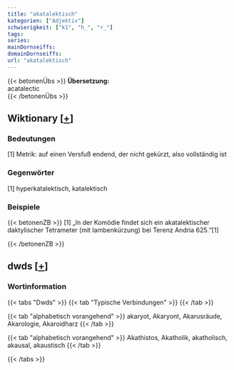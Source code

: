 ```yaml
---
title: "akatalektisch"
kategorien: ["Adjektiv"]
schwierigkeit: ["k1", "h_", "r_"]
tags:
series:
mainDornseiffs:
domainDornseiffs:
url: "akatalektisch"
---
```


{{< betonenÜbs >}}
**Übersetzung:**  
acatalectic  
{{< /betonenÜbs >}}

## Wiktionary [[+](https://de.wiktionary.org/wiki/akatalektisch)]

### Bedeutungen
[1] Metrik: auf einen Versfuß endend, der nicht gekürzt, also vollständig ist  

### Gegenwörter
[1] hyperkatalektisch, katalektisch  

### Beispiele
{{< betonenZB >}}
[1] „In der Komödie findet sich ein akatalektischer daktylischer Tetrameter (mit Iambenkürzung) bei Terenz Andria 625.“[1]  

{{< /betonenZB >}}


## dwds [[+](https://www.dwds.de/wb/akatalektisch)]

### Wortinformation
{{< tabs "Dwds" >}}
{{< tab "Typische Verbindungen" >}}
{{< /tab >}}

{{< tab "alphabetisch vorangehend" >}}
akaryot, Akaryont, Akarusräude, Akarologie, Akaroidharz
{{< /tab >}}

{{< tab "alphabetisch vorangehend" >}}
Akathistos, Akatholik, akatholisch, akausal, akaustisch
{{< /tab >}}

{{< /tabs >}}

